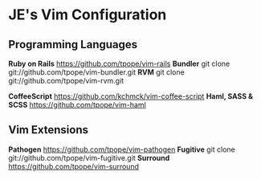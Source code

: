 # JE's Vim Configuration

## Programming Languages

**Ruby on Rails**
https://github.com/tpope/vim-rails
**Bundler**
git clone git://github.com/tpope/vim-bundler.git
**RVM**
git clone git://github.com/tpope/vim-rvm.git

**CoffeeScript**
https://github.com/kchmck/vim-coffee-script
**Haml, SASS & SCSS**
https://github.com/tpope/vim-haml

## Vim Extensions

**Pathogen**
https://github.com/tpope/vim-pathogen
**Fugitive**
git clone git://github.com/tpope/vim-fugitive.git
**Surround**
https://github.com/tpope/vim-surround
